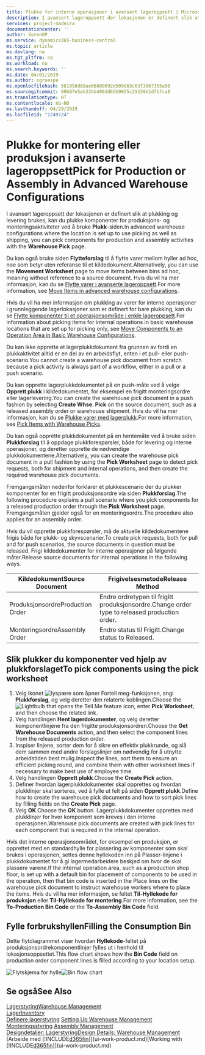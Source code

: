 ```yaml
---
title: Plukke for interne operasjoner i avansert lageroppsett | Microsoft-dokumentasjon
description: I avansert lageroppsett der lokasjonen er definert slik at plukking og levering brukes, kan du plukke komponenter for produksjons- og monteringsaktiviteter ved å bruke **Plukk**-siden.
services: project-madeira
documentationcenter: ''
author: SorenGP
ms.service: dynamics365-business-central
ms.topic: article
ms.devlang: na
ms.tgt_pltfrm: na
ms.workload: na
ms.search.keywords: ''
ms.date: 04/01/2019
ms.author: sgroespe
ms.openlocfilehash: 581098d88ae66800692d509d83c63f3867355a90
ms.sourcegitcommit: 60b87e5eb32bb408dd65b9855c29159b1dfbfca8
ms.translationtype: HT
ms.contentlocale: nb-NO
ms.lasthandoff: 04/29/2019
ms.locfileid: "1249724"
---
```

# <a name="pick-for-production-or-assembly-in-advanced-warehouse-configurations"></a><span data-ttu-id="ec966-103">Plukke for montering eller produksjon i avanserte lageroppsett</span><span class="sxs-lookup"><span data-stu-id="ec966-103">Pick for Production or Assembly in Advanced Warehouse Configurations</span></span>
<span data-ttu-id="ec966-104">I avansert lageroppsett der lokasjonen er definert slik at plukking og levering brukes, kan du plukke komponenter for produksjons- og monteringsaktiviteter ved å bruke **Plukk**-siden.</span><span class="sxs-lookup"><span data-stu-id="ec966-104">In advanced warehouse configurations where the location is set up to use picking as well as shipping, you can pick components for production and assembly activities with the **Warehouse Pick** page.</span></span>  

<span data-ttu-id="ec966-105">Du kan også bruke siden **Flytteforslag** til å flytte varer mellom hyller ad hoc, noe som betyr uten referanse til et kildedokument.</span><span class="sxs-lookup"><span data-stu-id="ec966-105">Alternatively, you can use the **Movement Worksheet** page to move items between bins ad hoc, meaning without reference to a source document.</span></span> <span data-ttu-id="ec966-106">Hvis du vil ha mer informasjon, kan du se [Flytte varer i avanserte lageroppsett](warehouse-how-to-move-items-in-advanced-warehousing.md).</span><span class="sxs-lookup"><span data-stu-id="ec966-106">For more information, see [Move Items in advanced warehouse configurations](warehouse-how-to-move-items-in-advanced-warehousing.md).</span></span>  

<span data-ttu-id="ec966-107">Hvis du vil ha mer informasjon om plukking av varer for interne operasjoner i grunnleggende lagerlokasjoner som er definert for bare plukking, kan du se [Flytte komponenter til et operasjonsområde i enkle lageroppsett](warehouse-how-to-move-components-to-an-operation-area-in-basic-warehousing.md).</span><span class="sxs-lookup"><span data-stu-id="ec966-107">For information about picking items for internal operations in basic warehouse locations that are set up for picking only, see [Move Components to an Operation Area in Basic Warehouse Configurations](warehouse-how-to-move-components-to-an-operation-area-in-basic-warehousing.md).</span></span>  

<span data-ttu-id="ec966-108">Du kan ikke opprette et lagerplukkdokument fra grunnen av fordi en plukkaktivitet alltid er en del av en arbeidsflyt, enten i et pull- eller push-scenario.</span><span class="sxs-lookup"><span data-stu-id="ec966-108">You cannot create a warehouse pick document from scratch because a pick activity is always part of a workflow, either in a pull or a push scenario.</span></span>  

<span data-ttu-id="ec966-109">Du kan opprette lagerplukkdokumentet på en push-måte ved å velge **Opprett plukk** i kildedokumentet, for eksempel en frigitt monteringsordre eller lagerlevering.</span><span class="sxs-lookup"><span data-stu-id="ec966-109">You can create the warehouse pick document in a push fashion by selecting **Create Whse. Pick** on the source document, such as a released assembly order or warehouse shipment.</span></span> <span data-ttu-id="ec966-110">Hvis du vil ha mer informasjon, kan du se [Plukke varer med lagerplukk](warehouse-how-to-pick-items-for-warehouse-shipment.md).</span><span class="sxs-lookup"><span data-stu-id="ec966-110">For more information, see [Pick Items with Warehouse Picks](warehouse-how-to-pick-items-for-warehouse-shipment.md).</span></span>  

<span data-ttu-id="ec966-111">Du kan også opprette plukkdokumentet på en hentemåte ved å bruke siden **Plukkforslag** til å oppdage plukkforespørsler, både for levering og interne operasjoner, og deretter opprette de nødvendige plukkdokumentene.</span><span class="sxs-lookup"><span data-stu-id="ec966-111">Alternatively, you can create the warehouse pick document in a pull fashion by using the **Pick Worksheet** page to detect pick requests, both for shipment and internal operations, and then create the required warehouse pick documents.</span></span>  

<span data-ttu-id="ec966-112">Fremgangsmåten nedenfor forklarer et plukkescenario der du plukker komponenter for en frigitt produksjonsordre via siden **Plukkforslag**.</span><span class="sxs-lookup"><span data-stu-id="ec966-112">The following procedure explains a pull scenario where you pick components for a released production order through the **Pick Worksheet** page.</span></span> <span data-ttu-id="ec966-113">Fremgangsmåten gjelder også for en monteringsordre.</span><span class="sxs-lookup"><span data-stu-id="ec966-113">The procedure also applies for an assembly order.</span></span>  

<span data-ttu-id="ec966-114">Hvis du vil opprette plukkforespørsler, må de aktuelle kildedokumentene frigis både for plukk- og skyvscenarier.</span><span class="sxs-lookup"><span data-stu-id="ec966-114">To create pick requests, both for pull and for push scenarios, the source documents in question must be released.</span></span> <span data-ttu-id="ec966-115">Frigi kildedokumenter for interne operasjoner på følgende måter.</span><span class="sxs-lookup"><span data-stu-id="ec966-115">Release source documents for internal operations in the following ways.</span></span>  

|<span data-ttu-id="ec966-116">Kildedokument</span><span class="sxs-lookup"><span data-stu-id="ec966-116">Source Document</span></span>|<span data-ttu-id="ec966-117">Frigivelsesmetode</span><span class="sxs-lookup"><span data-stu-id="ec966-117">Release Method</span></span>|  
|---------------------|--------------------|  
|<span data-ttu-id="ec966-118">Produksjonsordre</span><span class="sxs-lookup"><span data-stu-id="ec966-118">Production Order</span></span>|<span data-ttu-id="ec966-119">Endre ordretypen til frigitt produksjonsordre.</span><span class="sxs-lookup"><span data-stu-id="ec966-119">Change order type to released production order.</span></span>|  
|<span data-ttu-id="ec966-120">Monteringsordre</span><span class="sxs-lookup"><span data-stu-id="ec966-120">Assembly Order</span></span>|<span data-ttu-id="ec966-121">Endre status til Frigitt.</span><span class="sxs-lookup"><span data-stu-id="ec966-121">Change status to Released.</span></span>|  

## <a name="to-pick-components-using-the-pick-worksheet"></a><span data-ttu-id="ec966-122">Slik plukker du komponenter ved hjelp av plukkforslaget</span><span class="sxs-lookup"><span data-stu-id="ec966-122">To pick components using the pick worksheet</span></span>  
1.  <span data-ttu-id="ec966-123">Velg ikonet ![lyspære som åpner Fortell meg-funksjonen](media/ui-search/search_small.png "Fortell hva du vil gjøre"), angi **Plukkforslag**, og velg deretter den relaterte koblingen.</span><span class="sxs-lookup"><span data-stu-id="ec966-123">Choose the ![Lightbulb that opens the Tell Me feature](media/ui-search/search_small.png "Tell me what you want to do") icon, enter **Pick Worksheet**, and then choose the related link.</span></span>  
2.  <span data-ttu-id="ec966-124">Velg handlingen **Hent lagerdokumenter**, og velg deretter komponentlinjene fra den frigitte produksjonsordren.</span><span class="sxs-lookup"><span data-stu-id="ec966-124">Choose the **Get Warehouse Documents** action, and then select the component lines from the released production order.</span></span>  
3.  <span data-ttu-id="ec966-125">Inspiser linjene, sorter dem for å sikre en effektiv plukkrunde, og slå dem sammen med andre forslagslinjer om nødvendig for å utnytte arbeidstiden best mulig.</span><span class="sxs-lookup"><span data-stu-id="ec966-125">Inspect the lines, sort them to ensure an efficient picking round, and combine them with other worksheet lines if necessary to make best use of employee time.</span></span>  
4.  <span data-ttu-id="ec966-126">Velg handlingen **Opprett plukk**.</span><span class="sxs-lookup"><span data-stu-id="ec966-126">Choose the **Create Pick** action.</span></span>  
5.  <span data-ttu-id="ec966-127">Definer hvordan lagerplukkdokumenter skal opprettes og hvordan plukklinjer skal sorteres, ved å fylle ut felt på siden **Opprett plukk**.</span><span class="sxs-lookup"><span data-stu-id="ec966-127">Define how to create the warehouse pick documents and how to sort pick lines by filling fields on the **Create Pick** page.</span></span>  
6.  <span data-ttu-id="ec966-128">Velg **OK**.</span><span class="sxs-lookup"><span data-stu-id="ec966-128">Choose the **OK** button.</span></span> <span data-ttu-id="ec966-129">Lagerplukkdokumenter opprettes med plukklinjer for hver komponent som kreves i den interne operasjonen.</span><span class="sxs-lookup"><span data-stu-id="ec966-129">Warehouse pick documents are created with pick lines for each component that is required in the internal operation.</span></span>  

<span data-ttu-id="ec966-130">Hvis det interne operasjonsområdet, for eksempel en produksjon, er opprettet med en standardhylle for plassering av komponenter som skal brukes i operasjonen, settes denne hyllekoden inn på Plasser-linjene i plukkdokumentet for å gi lagermedarbeidere beskjed om hvor de skal plassere varene.</span><span class="sxs-lookup"><span data-stu-id="ec966-130">If the internal operation area, such as a production shop floor, is set up with a default bin for placement of components to be used in the operation, then that bin code is inserted in the Place lines on the warehouse pick document to instruct warehouse workers where to place the items.</span></span> <span data-ttu-id="ec966-131">Hvis du vil ha mer informasjon, se feltet **Til-Hyllekode for produksjon** eller **Til-Hyllekode for montering**.</span><span class="sxs-lookup"><span data-stu-id="ec966-131">For more information, see the **To-Production Bin Code** or the **To-Assembly Bin Code** field.</span></span>

## <a name="filling-the-consumption-bin"></a><span data-ttu-id="ec966-132">Fylle forbrukshyllen</span><span class="sxs-lookup"><span data-stu-id="ec966-132">Filling the Consumption Bin</span></span>
<span data-ttu-id="ec966-133">Dette flytdiagrammet viser hvordan **Hyllekode**-feltet på produksjonsordrekomponentlinjer fylles ut i henhold til lokasjonsoppsettet.</span><span class="sxs-lookup"><span data-stu-id="ec966-133">This flow chart shows how the **Bin Code** field on production order component lines is filled according to your location setup.</span></span>

<span data-ttu-id="ec966-134">![Flytskjema for hylle](media/binflow.png "BinFlow")</span><span class="sxs-lookup"><span data-stu-id="ec966-134">![Bin flow chart](media/binflow.png "BinFlow")</span></span>  

## <a name="see-also"></a><span data-ttu-id="ec966-135">Se også</span><span class="sxs-lookup"><span data-stu-id="ec966-135">See Also</span></span>
[<span data-ttu-id="ec966-136">Lagerstyring</span><span class="sxs-lookup"><span data-stu-id="ec966-136">Warehouse Management</span></span>](warehouse-manage-warehouse.md)  
[<span data-ttu-id="ec966-137">Lager</span><span class="sxs-lookup"><span data-stu-id="ec966-137">Inventory</span></span>](inventory-manage-inventory.md)  
<span data-ttu-id="ec966-138">[Definere lagerstyring](warehouse-setup-warehouse.md)   </span><span class="sxs-lookup"><span data-stu-id="ec966-138">[Setting Up Warehouse Management](warehouse-setup-warehouse.md)   </span></span>  
<span data-ttu-id="ec966-139">[Monteringsstyring](assembly-assemble-items.md)  </span><span class="sxs-lookup"><span data-stu-id="ec966-139">[Assembly Management](assembly-assemble-items.md)  </span></span>  
[<span data-ttu-id="ec966-140">Designdetaljer: Lagerstyring</span><span class="sxs-lookup"><span data-stu-id="ec966-140">Design Details: Warehouse Management</span></span>](design-details-warehouse-management.md)  
<span data-ttu-id="ec966-141">[Arbeide med [!INCLUDE[d365fin](includes/d365fin_md.md)]](ui-work-product.md)</span><span class="sxs-lookup"><span data-stu-id="ec966-141">[Working with [!INCLUDE[d365fin](includes/d365fin_md.md)]](ui-work-product.md)</span></span>
